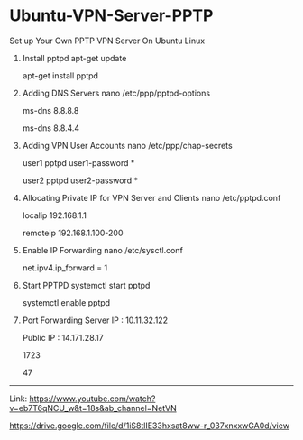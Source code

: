 # Ubuntu-VPN-Server-PPTP
Set up Your Own PPTP VPN Server On Ubuntu Linux

1. Install pptpd
	apt-get update
	
	apt-get install pptpd
2. Adding DNS Servers
	nano /etc/ppp/pptpd-options

	ms-dns 8.8.8.8
	
	ms-dns 8.8.4.4

3. Adding VPN User Accounts
	nano /etc/ppp/chap-secrets

	user1 pptpd user1-password *
	
	user2 pptpd user2-password *
4. Allocating Private IP for VPN Server and Clients
	nano /etc/pptpd.conf

	localip 192.168.1.1
	
	remoteip 192.168.1.100-200
5. Enable IP Forwarding
	nano /etc/sysctl.conf
	
	net.ipv4.ip_forward = 1
6. Start PPTPD
	systemctl start pptpd
	
	systemctl enable pptpd
7. Port Forwarding
	Server IP : 10.11.32.122
	
	Public IP : 14.171.28.17
	
	1723
	
	47
  
  ---
  Link:
  https://www.youtube.com/watch?v=eb7T6qNCU_w&t=18s&ab_channel=NetVN
  
  https://drive.google.com/file/d/1iS8tlIE33hxsat8ww-r_037xnxxwGA0d/view
